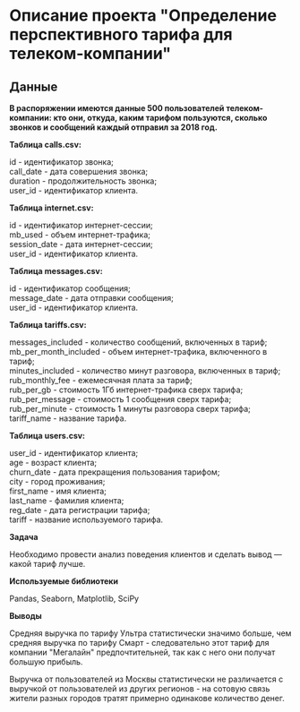 # Описание проекта "Определение перспективного тарифа для телеком-компании"  
## Данные  

**В распоряжении имеются данные 500 пользователей телеком-компании: кто они, откуда, каким тарифом пользуются, сколько звонков и сообщений каждый отправил за 2018 год.**  

**Таблица calls.csv:**  

id - идентификатор звонка;  
call_date - дата совершения звонка;  
duration - продолжительность звонка;  
user_id - идентификатор клиента.  

**Таблица internet.csv:**  

id - идентификатор интернет-сессии;  
mb_used - объем интернет-трафика;  
session_date - дата интернет-сессии;  
user_id - идентификатор клиента.  

**Таблица messages.csv:**  

id - идентификатор сообщения;  
message_date - дата отправки сообщения;  
user_id - идентификатор клиента.  

**Таблица tariffs.csv:**  

messages_included - количество сообщений, включенных в тариф;  
mb_per_month_included - объем интернет-трафика, включенного в тариф;  
minutes_included - количество минут разговора, включенных в тариф;  
rub_monthly_fee - ежемесячная плата за тариф;  
rub_per_gb - стоимость 1Гб интернет-трафика сверх тарифа;  
rub_per_message - стоимость 1 сообщения сверх тарифа;  
rub_per_minute - стоимость 1 минуты разговора сверх тарифа;  
tariff_name - название тарифа.  

**Таблица users.csv:**  

user_id - идентификатор клиента;  
age - возраст клиента;  
churn_date - дата прекращения пользования тарифом;  
city - город проживания;  
first_name - имя клиента;  
last_name - фамилия клиента;  
reg_date - дата регистрации тарифа;  
tariff - название используемого тарифа.  

**Задача**  

Необходимо провести анализ поведения клиентов и сделать вывод — какой тариф лучше. 

**Используемые библиотеки**  

Pandas, Seaborn, Matplotlib, SciPy

**Выводы**

Средняя выручка по тарифу Ультра статистически значимо больше, чем средняя выручка по тарифу Смарт - следовательно этот тариф для компании "Мегалайн" предпочтительней, так как с него они получат большую прибыль.  

Выручка от пользователей из Москвы статистически не различается с выручкой от пользователей из других регионов - на сотовую связь жители разных городов тратят примерно одинакове количество денег.  


